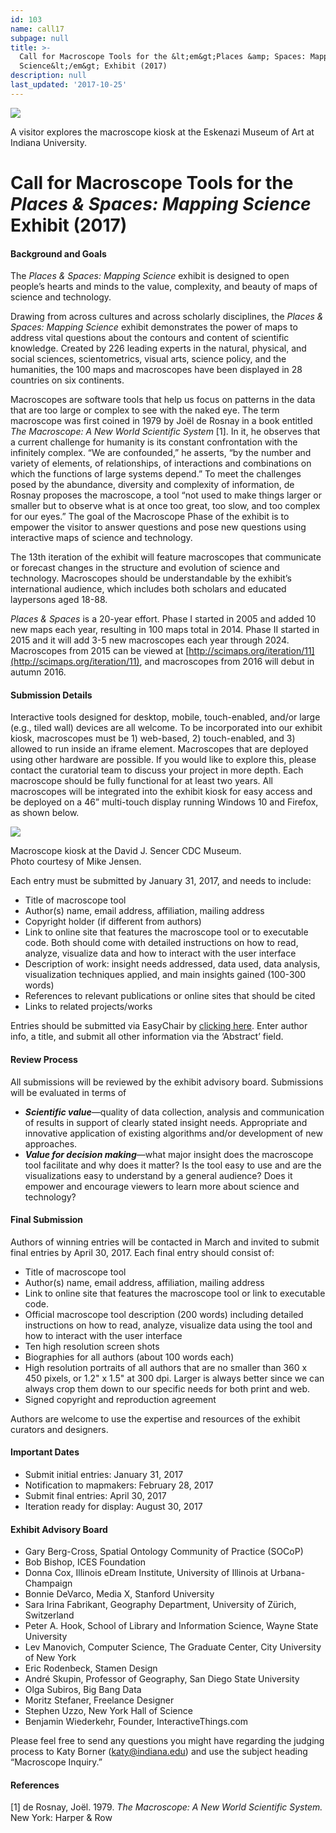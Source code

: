 ```yaml
---
id: 103
name: call17
subpage: null
title: >-
  Call for Macroscope Tools for the &lt;em&gt;Places &amp; Spaces: Mapping
  Science&lt;/em&gt; Exhibit (2017)
description: null
last_updated: '2017-10-25'
---
```

[![](images/call/2016/920w-macroscopes.jpg)](images/call/2016/920w-macroscopes.jpg)  

A visitor explores the macroscope kiosk at the Eskenazi Museum of Art at Indiana University.

Call for Macroscope Tools for the _Places & Spaces: Mapping Science_ Exhibit (2017)
===================================================================================

#### **Background and Goals**

The _Places & Spaces: Mapping Science_ exhibit is designed to open people’s hearts and minds to the value, complexity, and beauty of maps of science and technology.

  

Drawing from across cultures and across scholarly disciplines, the _Places & Spaces: Mapping Science_ exhibit demonstrates the power of maps to address vital questions about the contours and content of scientific knowledge. Created by 226 leading experts in the natural, physical, and social sciences, scientometrics, visual arts, science policy, and the humanities, the 100 maps and macroscopes have been displayed in 28 countries on six continents.

  

Macroscopes are software tools that help us focus on patterns in the data that are too large or complex to see with the naked eye. The term macroscope was first coined in 1979 by Joël de Rosnay in a book entitled _The Macroscope: A New World Scientific System_ \[1\]. In it, he observes that a current challenge for humanity is its constant confrontation with the infinitely complex. “We are confounded,” he asserts, “by the number and variety of elements, of relationships, of interactions and combinations on which the functions of large systems depend.” To meet the challenges posed by the abundance, diversity and complexity of information, de Rosnay proposes the macroscope, a tool “not used to make things larger or smaller but to observe what is at once too great, too slow, and too complex for our eyes.” The goal of the Macroscope Phase of the exhibit is to empower the visitor to answer questions and pose new questions using interactive maps of science and technology.

  

The 13th iteration of the exhibit will feature macroscopes that communicate or forecast changes in the structure and evolution of science and technology. Macroscopes should be understandable by the exhibit’s international audience, which includes both scholars and educated laypersons aged 18-88.

  

_Places & Spaces_ is a 20-year effort. Phase I started in 2005 and added 10 new maps each year, resulting in 100 maps total in 2014. Phase II started in 2015 and it will add 3-5 new macroscopes each year through 2024. Macroscopes from 2015 can be viewed at [http://scimaps.org/iteration/11](http://scimaps.org/iteration/11), and macroscopes from 2016 will debut in autumn 2016.

  

#### **Submission Details**

Interactive tools designed for desktop, mobile, touch-enabled, and/or large (e.g., tiled wall) devices are all welcome. To be incorporated into our exhibit kiosk, macroscopes must be 1) web-based, 2) touch-enabled, and 3) allowed to run inside an iframe element. Macroscopes that are deployed using other hardware are possible. If you would like to explore this, please contact the curatorial team to discuss your project in more depth. Each macroscope should be fully functional for at least two years. All macroscopes will be integrated into the exhibit kiosk for easy access and be deployed on a 46” multi-touch display running Windows 10 and Firefox, as shown below.  
  

![](/images/call/2016/cdc-kiosk.png)  

Macroscope kiosk at the David J. Sencer CDC Museum.  
Photo courtesy of Mike Jensen.

  

Each entry must be submitted by January 31, 2017, and needs to include:

*   Title of macroscope tool
*   Author(s) name, email address, affiliation, mailing address
*   Copyright holder (if different from authors)
*   Link to online site that features the macroscope tool or to executable code. Both should come with detailed instructions on how to read, analyze, visualize data and how to interact with the user interface
*   Description of work: insight needs addressed, data used, data analysis, visualization techniques applied, and main insights gained (100-300 words)
*   References to relevant publications or online sites that should be cited
*   Links to related projects/works

  

Entries should be submitted via EasyChair by [clicking here](https://easychair.org/conferences/?conf=ps13). Enter author info, a title, and submit all other information via the ‘Abstract’ field.

  
  

#### **Review Process**

All submissions will be reviewed by the exhibit advisory board. Submissions will be evaluated in terms of

*   _**Scientific value**_—quality of data collection, analysis and communication of results in support of clearly stated insight needs. Appropriate and innovative application of existing algorithms and/or development of new approaches.
*   _**Value for decision making**_—what major insight does the macroscope tool facilitate and why does it matter? Is the tool easy to use and are the visualizations easy to understand by a general audience? Does it empower and encourage viewers to learn more about science and technology?

  
  

#### **Final Submission**

Authors of winning entries will be contacted in March and invited to submit final entries by April 30, 2017. Each final entry should consist of:

*   Title of macroscope tool
*   Author(s) name, email address, affiliation, mailing address
*   Link to online site that features the macroscope tool or link to executable code.
*   Official macroscope tool description (200 words) including detailed instructions on how to read, analyze, visualize data using the tool and how to interact with the user interface
*   Ten high resolution screen shots
*   Biographies for all authors (about 100 words each)
*   High resolution portraits of all authors that are no smaller than 360 x 450 pixels, or 1.2" x 1.5" at 300 dpi. Larger is always better since we can always crop them down to our specific needs for both print and web.
*   Signed copyright and reproduction agreement

  

Authors are welcome to use the expertise and resources of the exhibit curators and designers.

  
  

#### **Important Dates**

*   Submit initial entries: January 31, 2017
*   Notification to mapmakers: February 28, 2017
*   Submit final entries: April 30, 2017
*   Iteration ready for display: August 30, 2017

  
  

#### **Exhibit Advisory Board**

*   Gary Berg-Cross, Spatial Ontology Community of Practice (SOCoP)
*   Bob Bishop, ICES Foundation
*   Donna Cox, Illinois eDream Institute, University of Illinois at Urbana-Champaign
*   Bonnie DeVarco, Media X, Stanford University
*   Sara Irina Fabrikant, Geography Department, University of Zürich, Switzerland
*   Peter A. Hook, School of Library and Information Science, Wayne State University
*   Lev Manovich, Computer Science, The Graduate Center, City University of New York
*   Eric Rodenbeck, Stamen Design
*   André Skupin, Professor of Geography, San Diego State University
*   Olga Subiros, Big Bang Data
*   Moritz Stefaner, Freelance Designer
*   Stephen Uzzo, New York Hall of Science
*   Benjamin Wiederkehr, Founder, InteractiveThings.com

  

Please feel free to send any questions you might have regarding the judging process to Katy Borner ([katy@indiana.edu](mailto:katy@indiana.edu)) and use the subject heading “Macroscope Inquiry.”

  
  

#### **References**

\[1\] de Rosnay, Joël. 1979. _The Macroscope: A New World Scientific System._ New York: Harper & Row